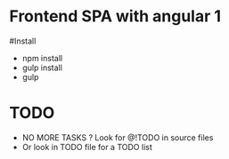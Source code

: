 # Frontend SPA with angular 1

#Install
- npm install
- gulp install
- gulp

# TODO
- NO MORE TASKS ? Look for @!TODO in source files
- Or look in TODO file for a TODO list
